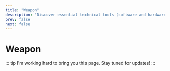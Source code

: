 ```yaml
---
title: "Weapon"
description: "Discover essential technical tools (software and hardware) I use daily and highly recommend. Enhance your productivity with these top picks."
prev: false
next: false
---
```


# Weapon

::: tip
I'm working hard to bring you this page. Stay tuned for updates!
:::